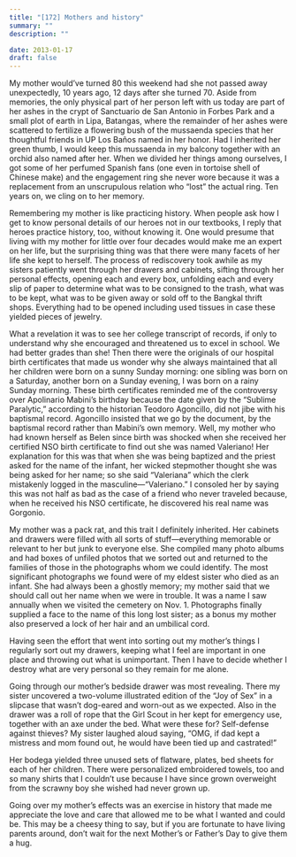 ```yaml
---
title: "[172] Mothers and history"
summary: ""
description: ""

date: 2013-01-17
draft: false
---
```


My mother would’ve turned 80 this weekend had she not passed away unexpectedly, 10 years ago, 12 days after she turned 70. Aside from memories, the only physical part of her person left with us today are part of her ashes in the crypt of Sanctuario de San Antonio in Forbes Park and a small plot of earth in Lipa, Batangas, where the remainder of her ashes were scattered to fertilize a flowering bush of the  mussaenda  species that her thoughtful friends in UP Los Baños named in her honor. Had I inherited her green thumb, I would keep this  mussaenda  in my balcony together with an orchid also named after her. When we divided her things among ourselves, I got some of her perfumed Spanish fans (one even in tortoise shell of Chinese make) and the engagement ring she never wore because it was a replacement from an unscrupulous relation who “lost” the actual ring. Ten years on, we cling on to her memory.

Remembering my mother is like practicing history. When people ask how I get to know personal details of our heroes not in our textbooks, I reply that heroes practice history, too, without knowing it. One would presume that living with my mother for little over four decades would make me an expert on her life, but the surprising thing was that there were many facets of her life she kept to herself. The process of rediscovery took awhile as my sisters patiently went through her drawers and cabinets, sifting through her personal effects, opening each and every box, unfolding each and every slip of paper to determine what was to be consigned to the trash, what was to be kept, what was to be given away or sold off to the Bangkal thrift shops. Everything had to be opened including used tissues in case these yielded pieces of jewelry.

What a revelation it was to see her college transcript of records, if only to understand why she encouraged and threatened us to excel in school. We had better grades than she! Then there were the originals of our hospital birth certificates that made us wonder why she always maintained that all her children were born on a sunny Sunday morning: one sibling was born on a Saturday, another born on a Sunday evening, I was born on a  rainy  Sunday morning. These birth certificates reminded me of the controversy over Apolinario Mabini’s birthday because the date given by the “Sublime Paralytic,” according to the historian Teodoro Agoncillo, did not jibe with his baptismal record. Agoncillo insisted that we go by the document, by the baptismal record rather than Mabini’s own memory. Well, my mother who had known herself as Belen since birth was shocked when she received her certified NSO birth certificate to find out she was named Valeriano! Her explanation for this was that when she was being baptized and the priest asked for the name of the infant, her wicked stepmother thought she was being asked for her name; so she said “Valeriana” which the clerk mistakenly logged in the masculine—“Valeriano.” I consoled her by saying this was not half as bad as the case of a friend who never traveled because, when he received his NSO certificate, he discovered his real name was Gorgonio.

My mother was a pack rat, and this trait I definitely inherited. Her cabinets and drawers were filled with all sorts of stuff—everything memorable or relevant to her but junk to everyone else. She compiled many photo albums and had boxes of unfiled photos that we sorted out and returned to the families of those in the photographs whom we could identify. The most significant photographs we found were of my eldest sister who died as an infant. She had always been a ghostly memory; my mother said that we should call out her name when we were in trouble. It was a name I saw annually when we visited the cemetery on Nov. 1. Photographs finally supplied a face to the name of this long lost sister; as a bonus my mother also preserved a lock of her hair and an umbilical cord.

Having seen the effort that went into sorting out my mother’s things I regularly sort out my drawers, keeping what I feel are important in one place and throwing out what is unimportant. Then I have to decide whether I destroy what are very personal so they remain for me alone.

Going through our mother’s bedside drawer was most revealing. There my sister uncovered a two-volume illustrated edition of the “Joy of Sex” in a slipcase that wasn’t dog-eared and worn-out as we expected. Also in the drawer was a roll of rope that the Girl Scout in her kept for emergency use, together with an axe under the bed. What were these for? Self-defense against thieves? My sister laughed aloud saying, “OMG, if dad kept a mistress and mom found out, he would have been tied up and castrated!”

Her  bodega  yielded three unused sets of flatware, plates, bed sheets for each of her children. There were personalized embroidered towels, too and so many shirts that I couldn’t use because I have since grown overweight from the scrawny boy she wished had never grown up.

Going over my mother’s effects was an exercise in history that made me appreciate the love and care that allowed me to be what I wanted and could be. This may be a cheesy thing to say, but if you are fortunate to have living parents around, don’t wait for the next Mother’s or Father’s Day to give them a hug.
